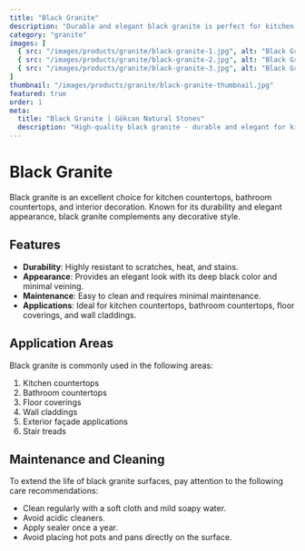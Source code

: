 ```yaml
---
title: "Black Granite"
description: "Durable and elegant black granite is perfect for kitchen countertops and interior decoration."
category: "granite"
images: [
  { src: "/images/products/granite/black-granite-1.jpg", alt: "Black Granite Sample 1" },
  { src: "/images/products/granite/black-granite-2.jpg", alt: "Black Granite Sample 2" },
  { src: "/images/products/granite/black-granite-3.jpg", alt: "Black Granite Sample 3" }
]
thumbnail: "/images/products/granite/black-granite-thumbnail.jpg"
featured: true
order: 1
meta:
  title: "Black Granite | Gökcan Natural Stones"
  description: "High-quality black granite - durable and elegant for kitchen countertops, bathroom countertops, and interior decoration."
---
```


# Black Granite

Black granite is an excellent choice for kitchen countertops, bathroom countertops, and interior decoration. Known for its durability and elegant appearance, black granite complements any decorative style.

## Features

- **Durability**: Highly resistant to scratches, heat, and stains.
- **Appearance**: Provides an elegant look with its deep black color and minimal veining.
- **Maintenance**: Easy to clean and requires minimal maintenance.
- **Applications**: Ideal for kitchen countertops, bathroom countertops, floor coverings, and wall claddings.

## Application Areas

Black granite is commonly used in the following areas:

1. Kitchen countertops
2. Bathroom countertops
3. Floor coverings
4. Wall claddings
5. Exterior façade applications
6. Stair treads

## Maintenance and Cleaning

To extend the life of black granite surfaces, pay attention to the following care recommendations:

- Clean regularly with a soft cloth and mild soapy water.
- Avoid acidic cleaners.
- Apply sealer once a year.
- Avoid placing hot pots and pans directly on the surface.